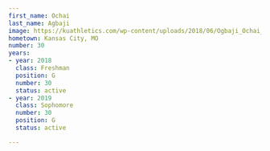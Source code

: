 ```yaml
---
first_name: Ochai
last_name: Agbaji
image: https://kuathletics.com/wp-content/uploads/2018/06/Ogbaji_Ochai_06252018-1024x853.jpg
hometown: Kansas City, MO
number: 30
years:
- year: 2018
  class: Freshman
  position: G
  number: 30
  status: active
- year: 2019
  class: Sophomore
  number: 30
  position: G
  status: active

---
```

